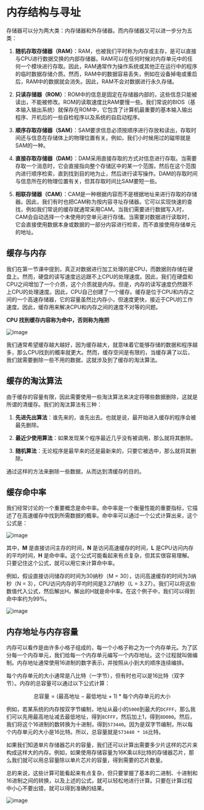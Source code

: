 # 内存结构与寻址

存储器可以分为两大类：内存储器和外存储器。而内存储器又可以进一步分为五类：

1. **随机存取存储器（RAM）**：RAM，也被我们平时称为内存或主存，是可以直接与CPU进行数据交换的内部存储器。RAM可以在任何时候对内存单元中的任何一个模块进行存取。因此，RAM通常作为操作系统或其他正在运行中的程序的临时数据存储介质。然而，RAM中的数据容易丢失，例如在设备掉电或重启后，RAM中的数据就会消失。因此，RAM不会对数据进行永久存储。

2. **只读存储器（ROM）**：ROM中的信息是固定在存储器内部的，这些信息只能被读出，不能被修改。ROM的读取速度比RAM要慢一些。我们常说的BIOS（基本输入输出系统）就保存在ROM中，它包含了计算机最重要的基本输入输出程序、开机后的一些自检程序以及系统的自启动程序。

3. **顺序存取存储器（SAM）**：SAM要求信息必须按顺序进行存放和读出，存取时间还与信息在存储体上的物理位置有关。例如，我们小时候用过的磁带就是SAM的一种。

4. **直接存取存储器（DAM）**：DAM采用直接存取的方式对信息进行存取。当需要存取一个消息时，它会直接指向整个存储区中的某一个范围，然后在这个范围内进行顺序检索，直到找到目的地为止，然后进行读写操作。DAM的存取时间与信息所在的物理位置有关，但其存取时间比SAM要短一些。

5. **相联存储器（CAM）**：CAM是一种根据内容而不是根据地址来进行存取的存储器。因此，我们有时也把CAM称为按内容寻址存储器。它可以实现快速的查找，例如我们常说的缓存就通常采用CAM。当我们需要进行数据写入时，CAM会自动选择一个未使用的空单元进行存储。当需要对数据进行读取时，它会直接使用数据本身或数据的一部分内容进行检索，而不直接使用存储单元的地址。

## 缓存与内存

我们在第一节课中提到，真正对数据进行加工处理的是CPU，而数据则存储在硬盘上。然而，硬盘的读写速度远远跟不上CPU的处理速度。因此，我们在硬盘和CPU之间增加了一个介质，这个介质就是内存。但是，内存的读写速度仍然跟不上CPU的处理速度。因此，CPU自己创建了一个缓存。缓存是位于CPU和内存之间的一个高速存储器，它的容量虽然比内存小，但速度更快，接近于CPU的工作速度。因此，缓存用来解决CPU和内存之间的速度不对等的问题。

**CPU 找到缓存内容称为命中，否则称为拖把**

![image](https://github.com/anna-symington/web-engineering/assets/160561460/27b9dc30-afde-47e4-a0b3-a54697c5a862)


我们通常希望缓存越大越好，因为缓存越大，就意味着它能够存储的数据和程序越多，那么CPU找到的概率就更大。然而，缓存空间是有限的，当缓存满了以后，我们就需要删除一些不用的数据，这就涉及到了缓存的淘汰算法。

## 缓存的淘汰算法

由于缓存的容量有限，因此需要使用一些淘汰算法来决定将哪些数据删除，这就是所谓的清缓存。我们的淘汰算法有三种：

1. **先进先出算法**：谁先来的，谁先出去。也就是说，最开始进入缓存的程序会被最先删除。

2. **最近少使用算法**：如果发现某个程序最近几乎没有被调用，那么就将其删除。

3. **随机算法**：无论程序是最早来的还是最新来的，只要它被选中，那么就将其删除。

通过这样的方法来删除一些数据，从而达到清缓存的目的。

## 缓存命中率

我们经常讨论的一个重要概念是命中率。命中率是一个衡量性能的重要指标，它描述了在高速缓存中找到所需数据的概率。命中率可以通过一个公式计算出来，这个公式是：

![image](https://github.com/anna-symington/web-engineering/assets/160561460/f7d03b71-f609-483c-8aa4-0f18fc0ae602)


其中，**M** 是直接访问主存的时间，**N** 是访问高速缓存的时间，**L** 是CPU访问内存的平均时间，**H** 是命中率。这个公式可能看起来有点复杂，但其实很容易理解。只要记住这个公式，就可以用它来计算命中率。

例如，假设直接访问储存的时间为30纳秒（M = 30），访问高速缓存的时间为3纳秒（N = 3），CPU访问内存的平均时间是3.27纳秒（L = 3.27）。我们可以将这些数值代入公式，然后解出H。解出的H就是命中率。在这个例子中，我们可以得到命中率约为99%。

![image](https://github.com/anna-symington/web-engineering/assets/160561460/c752cffe-22e7-4fff-9e48-28eae75d7375)


## 内存地址与内存容量

内存可以看作是由许多小格子组成的，每一个小格子称之为一个内存单元。为了区分每一个内存单元，我们给每一个内存单元编写一个内存地址。这个过程就叫做编制。内存地址通常使用16进制的数字表示，并按照从小到大的顺序连续编排。

每个内存单元的大小通常是八比特（一字节），但有时也可以是16比特（双字节）。内存的总容量可以通过以下公式计算：

$$\text{总容量} = (\text{最高地址} - \text{最低地址} + 1) * \text{每个内存单元的大小}$$

例如，若某系统的内存按双字节编制，地址从最小的`5000`到最大的`DCFFF`，那么我们可以先用最高地址减去最低地址，得到`8CFFF`，然后加上1，得到`8D000`。然后，我们将这个16进制的数转换为十进制，得到`573440`。因为是双字节编制，所以每个内存单元的大小是16比特。所以，总容量就是`573440 * 16`比特。

如果我们知道单片存储器芯片的容量，我们还可以计算出需要多少片这样的芯片来构成这样大的内存。例如，如果使用存储容量为16K乘以8比特的存储器芯片，那么我们就可以用总容量除以单片芯片的容量，得到需要的芯片数量。

总的来说，这些计算可能看起来有点复杂，但只要掌握了基本的二进制、十进制和16进制之间的转换，以及上述的公式，就可以轻松地进行计算。只要在计算过程中小心不要出错，就可以得到准确的结果。

![image](https://github.com/anna-symington/web-engineering/assets/160561460/818d736e-2a7b-46bb-aec8-8e32bce3bb6d)
